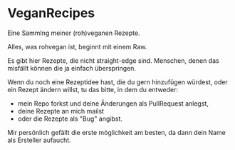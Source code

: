 VeganRecipes
============

Eine Sammlng meiner (roh)veganen Rezepte.

Alles, was rohvegan ist, beginnt mit einem Raw.

Es gibt hier Rezepte, die nicht straight-edge sind. Menschen, denen das misfällt können die ja einfach überspringen.

Wenn du noch eine Rezeptidee hast, die du gern hinzufügen würdest, oder ein Rezept ändern willst, tu das bitte, in dem du entweder:

- mein Repo forkst und deine Änderungen als PullRequest anlegst, 
- deine Rezepte an mich mailst
- oder die Rezepte als "Bug" angibst.

Mir persönlich gefällt die erste möglichkeit am besten, da dann dein Name als Ersteller aufaucht.
